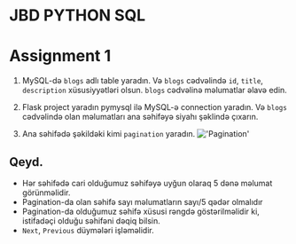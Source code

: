 # JBD PYTHON SQL

# Assignment 1

1. MySQL-də `blogs` adlı table yaradın. Və `blogs` cədvəlində `id`, `title`, `description` xüsusiyyətləri olsun.
`blogs` cədvəlinə məlumatlar əlavə edin.

2. Flask project yaradın pymysql ilə MySQL-ə connection yaradın. Və `blogs` cədvəlində olan məlumatları ana səhifəyə siyahı şəklində çıxarın.

3. Ana səhifədə şəkildəki kimi `pagination` yaradın. 
!['Pagination'](/images/pagination_example.png)

## Qeyd. 
- Hər səhifədə cari olduğumuz səhifəyə uyğun olaraq 5 dənə məlumat görünməlidir.
- Pagination-da olan səhifə sayı məlumatların sayı/5 qədər olmalıdır
- Pagination-da olduğumuz səhifə xüsusi rəngdə göstərilməlidir ki, istifadəçi olduğu səhifəni dəqiq bilsin.
- `Next`, `Previous` düymələri işləməlidir.
